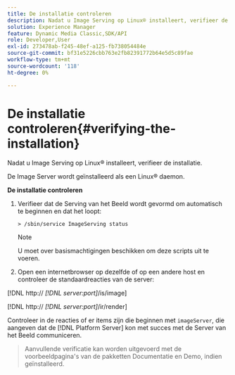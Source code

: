 ```yaml
---
title: De installatie controleren
description: Nadat u Image Serving op Linux® installeert, verifieer de installatie.
solution: Experience Manager
feature: Dynamic Media Classic,SDK/API
role: Developer,User
exl-id: 273478ab-f245-48ef-a125-fb738054484e
source-git-commit: bf31e5226cbb763e2fb82391772b64e5d5c89fae
workflow-type: tm+mt
source-wordcount: '118'
ht-degree: 0%

---
```


# De installatie controleren{#verifying-the-installation}

Nadat u Image Serving op Linux® installeert, verifieer de installatie.

De Image Server wordt geïnstalleerd als een Linux® daemon.

**De installatie controleren**

1. Verifieer dat de Serving van het Beeld wordt gevormd om automatisch te beginnen en dat het loopt:

   `> /sbin/service ImageServing status`

   >[!NOTE]
   >
   >U moet over basismachtigingen beschikken om deze scripts uit te voeren.

1. Open een internetbrowser op dezelfde of op een andere host en controleer de standaardreacties van de server:

[!DNL http:// *[!DNL server:port]*/is/image]

[!DNL  http:// *[!DNL server:port]*/ir/render]

Controleer in de reacties of er items zijn die beginnen met `imageServer`, die aangeven dat de [!DNL Platform Server] kon met succes met de Server van het Beeld communiceren.

>Aanvullende verificatie kan worden uitgevoerd met de voorbeeldpagina&#39;s van de pakketten Documentatie en Demo, indien geïnstalleerd.
